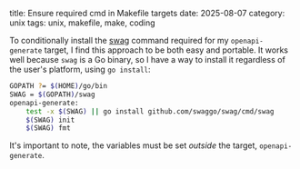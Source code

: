 title: Ensure required cmd in Makefile targets
date: 2025-08-07
category: unix
tags: unix, makefile, make, coding

To conditionally install the [swag]() command required for my
`openapi-generate` target, I find this approach to be both easy and
portable. It works well because `swag` is a Go binary, so I have a way
to install it regardless of the user's platform, using `go install`:

```bash
GOPATH ?= $(HOME)/go/bin
SWAG = $(GOPATH)/swag
openapi-generate:
	test -x $(SWAG) || go install github.com/swaggo/swag/cmd/swag
	$(SWAG) init
	$(SWAG) fmt
```

It's important to note, the variables must be set _outside_ the
target, `openapi-generate`.
